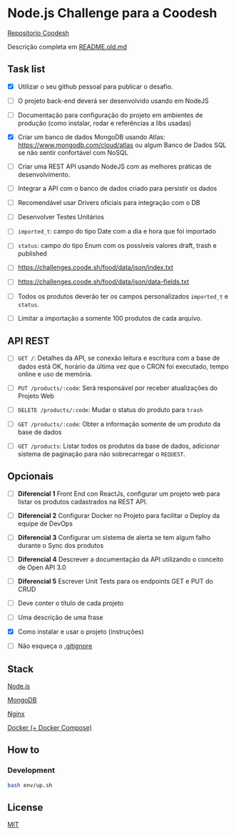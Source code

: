 # Node.js Challenge para a Coodesh

[Repositorio Coodesh](https://coodesh.com/)

Descrição completa em [README.old.md](./README.old.md)

## Task list

- [x] Utilizar o seu github pessoal para publicar o desafio. 

- [ ] O projeto back-end deverá ser desenvolvido usando em NodeJS

- [ ] Documentação para configuração do projeto em ambientes de produção (como instalar, rodar e referências a libs usadas)

- [x] Criar um banco de dados MongoDB usando Atlas: https://www.mongodb.com/cloud/atlas ou algum Banco de Dados SQL se não sentir confortável com NoSQL

- [ ] Criar uma REST API usando NodeJS com as melhores práticas de desenvolvimento.

- [ ] Integrar a API com o banco de dados criado para persistir os dados

- [ ] Recomendável usar Drivers oficiais para integração com o DB

- [ ] Desenvolver Testes Unitários

- [ ] `imported_t`: campo do tipo Date com a dia e hora que foi importado

- [ ] `status`: campo do tipo Enum com os possíveis valores draft, trash e published

- [ ] https://challenges.coode.sh/food/data/json/index.txt

- [ ] https://challenges.coode.sh/food/data/json/data-fields.txt

- [ ] Todos os produtos deverão ter os campos personalizados `imported_t` e `status`.

- [ ] Limitar a importação a somente 100 produtos de cada arquivo.

## API REST

- [ ] `GET /`: Detalhes da API, se conexão leitura e escritura com a base de dados está OK, horário da última vez que o CRON foi executado, tempo online e uso de memória.

- [ ] `PUT /products/:code`: Será responsável por receber atualizações do Projeto Web

- [ ] `DELETE /products/:code`: Mudar o status do produto para `trash`

- [ ] `GET /products/:code`: Obter a informação somente de um produto da base de dados

- [ ] `GET /products`: Listar todos os produtos da base de dados, adicionar sistema de paginação para não sobrecarregar o `REQUEST`.

## Opcionais

- [ ] **Diferencial 1** Front End con ReactJs, configurar um projeto web para listar os produtos cadastrados na REST API.

- [ ] **Diferencial 2** Configurar Docker no Projeto para facilitar o Deploy da equipe de DevOps

- [ ] **Diferencial 3** Configurar um sistema de alerta se tem algum falho durante o Sync dos produtos

- [ ] **Diferencial 4** Descrever a documentação da API utilizando o conceito de Open API 3.0

- [ ] **Diferencial 5** Escrever Unit Tests para os endpoints  GET e PUT do CRUD

- [ ] Deve conter o título de cada projeto

- [ ] Uma descrição de uma frase

- [x] Como instalar e usar o projeto (instruções)

- [ ] Não esqueça o [.gitignore](https://www.toptal.com/developers/gitignore)

## Stack

[Node.js](https://nodejs.org/en/)

[MongoDB](https://www.mongodb.com/)

[Nginx](https://nginx.org/)

[Docker (+ Docker Compose)](https://www.docker.com/)

## How to

### Development

```sh
bash env/up.sh 
```

## License

[MIT](./LICENSE)
